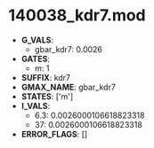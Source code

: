 # 140038_kdr7.mod

- **G_VALS**:
  - gbar_kdr7: 0.0026
- **GATES**:
  - m: 1
- **SUFFIX**: kdr7
- **GMAX_NAME**: gbar_kdr7
- **STATES**: ['m']
- **I_VALS**:
  - 6.3: 0.0026000106618823318
  - 37: 0.0026000106618823318
- **ERROR_FLAGS**: []

